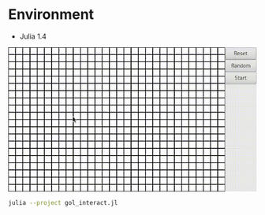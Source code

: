 # Environment
- Julia 1.4

<img src="../../screenshots/gameoflife_interact.gif" align="middle" />

```bash
julia --project gol_interact.jl
```
